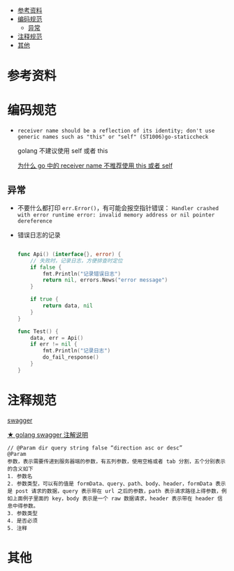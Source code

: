 - [参考资料](#参考资料)
- [编码规范](#编码规范)
  - [异常](#异常)
- [注释规范](#注释规范)
- [其他](#其他)

# 参考资料

# 编码规范

- `receiver name should be a reflection of its identity; don't use generic names such as "this" or "self" (ST1006)go-staticcheck`

  golang 不建议使用 self 或者 this

  [为什么 go 中的 receiver name 不推荐使用 this 或者 self](https://www.jianshu.com/p/593665168e4e)

## 异常

- 不要什么都打印 `err.Error()`，有可能会报空指针错误： `Handler crashed with error runtime error: invalid memory address or nil pointer dereference`

- 错误日志的记录

  ```go

  func Api() (interface{}, error) {
      // 失败时，记录日志，方便排查时定位
      if false {
          fmt.Println("记录错误日志")
          return nil, errors.News("error message")
      }

      if true {
          return data, nil
      }
  }

  func Test() {
      data, err = Api()
      if err != nil {
          fmt.Println("记录日志")
          do_fail_response()
      }
  }
  ```

# 注释规范

[swagger](https://github.com/swaggo/swag/blob/master/README_zh-CN.md)

[★ golang swagger 注解说明](https://blog.csdn.net/mctlilac/article/details/106198915)

```golang
// @Param dir query string false “direction asc or desc”
@Param
参数，表示需要传递到服务器端的参数，有五列参数，使用空格或者 tab 分割，五个分别表示的含义如下
1. 参数名
2. 参数类型，可以有的值是 formData、query、path、body、header，formData 表示是 post 请求的数据，query 表示带在 url 之后的参数，path 表示请求路径上得参数，例如上面例子里面的 key，body 表示是一个 raw 数据请求，header 表示带在 header 信息中得参数。
3. 参数类型
4. 是否必须
5. 注释
```

# 其他
